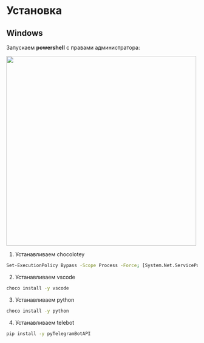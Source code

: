 # Установка
## Windows
Запускаем **powershell** с правами администратора:

<img src="gifs/1.gif" width="500">

1. Устанавливаем chocolotey
```sh
Set-ExecutionPolicy Bypass -Scope Process -Force; [System.Net.ServicePointManager]::SecurityProtocol = [System.Net.ServicePointManager]::SecurityProtocol -bor 3072; iex ((New-Object System.Net.WebClient).DownloadString('https://community.chocolatey.org/install.ps1'))
```
2. Устанавливаем vscode 
```sh
choco install -y vscode
```
3. Устанавливаем python
```sh
choco install -y python
```
4. Устанавливаем telebot
```sh
pip install -y pyTelegramBotAPI
```
